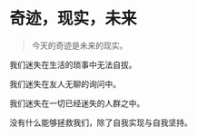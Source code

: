 # 奇迹，现实，未来

> 今天的奇迹是未来的现实。

我们迷失在生活的琐事中无法自拔。

我们迷失在友人无聊的询问中。

我们迷失在一切已经迷失的人群之中。

没有什么能够拯救我们，除了自我实现与自我坚持。

